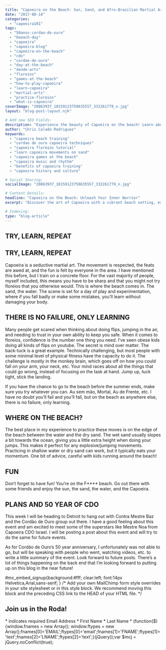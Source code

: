 ```yaml
---
title: "Capoeira on the Beach: Sun, Sand, and Afro-Brazilian Martial Arts"
date: "2017-08-14"
categories:
  - "capoeira101"
tags:
  - "50anos-cordao-de-ouro"
  - "beeach-day"
  - "capoeira"
  - "capoeira-blog"
  - "capoeira-on-the-beach"
  - "cdo"
  - "cordao-de-ouro"
  - "day-at-the-beach"
  - "dende-arts"
  - "floreios"
  - "games-at-the-beach"
  - "how-to-play-capoeira"
  - "learn-capoeira"
  - "martial-arts"
  - "practice-floreios"
  - "what-is-capoeira"
coverImage: "20863937_10159123759635557_332261779_n.jpg"
layout: "blog-post-layout.njk"

# Add new SEO Fields:
description: "Experience the beauty of Capoeira on the beach! Learn about moves, music, and the cultural richness of this Afro-Brazilian art form. "
author: "Chris Calado Rodriguez"
keywords:
  - "capoeira beach training"
  - "cordao de ouro capoeira techniques"
  - "capoeira floreios tutorial"
  - "learn capoeira movements on sand"
  - "capoeira games at the beach"
  - "capoeira music and rhythm"
  - "benefits of capoeira training"
  - "capoeira history and culture"

# Social Sharing:
socialImage: "20863937_10159123759635557_332261779_n.jpg"

# Content Details:
headline: "Capoeira on the Beach: Unleash Your Inner Warrior"
excerpt: "Discover the art of Capoeira with a vibrant beach setting, exploring its unique blend of martial arts, music, and cultural expression."

# Indexing:
type: "blog-article"
---
```


## TRY, LEARN, REPEAT

## TRY, LEARN, REPEAT

Capoeira is a seductive martial art. The movement is respected, the feats are awed at, and the fun is felt by everyone in the area. I have mentioned this before, but I train on a concrete floor. For the vast majority of people, myself included, this means you have to be sharp and that you might not try floreios that you otherwise would. This is where the beach comes in. The sand, the water. The scene is set for a day of play and experimentation, where if you fall badly or make some mistakes, you’ll learn without damaging your body.

## THERE IS NO FAILURE, ONLY LEARNING

Many people get scared when thinking about doing flips, jumping in the air, and needing to trust in your own ability to keep you safe. When it comes to floreios, confidence is the number one thing you need. I’ve seen obese kids doing all kinds of flips on youtube. The secret is mind over matter. The back-tuck is a great example. Technically challenging, but most people with some minimal level of physical fitness have the capacity to do it. The challenge is mostly in the monkey brain, which goes off on how you could fall on your arm, your neck, etc. Your mind races about all the things that could go wrong, instead of focusing on the task at hand. Jump up, tuck tight, stick the landing.

If you have the chance to go to the beach before the summer ends, make sure you try whatever you can. Au sem mão, Mortal, Au de Frente, etc. I have no doubt you’ll fail and you’ll fall, but on the beach as anywhere else, there is no failure, only learning.

## WHERE ON THE BEACH?

The best place in my experience to practice these moves is on the edge of the beach between the water and the dry sand. The wet sand usually slopes a bit towards the ocean, giving you a little extra height when doing your jumps. This makes it perfect for any explosive/jumping movements. Practicing in shallow water or dry sand can work, but it typically eats your momentum. One bit of advice, careful with kids running around the beach!

## FUN

Don’t forget to have fun! You’re on the F\*\*\*\* beach. Go out there with some friends and enjoy the sun, the sand, the water, and the Capoeira.

## PLANS AND 50 YEAR OF CDO

This week I will be heading to Detroit to hang out with Contra Mestre Baz and the Cordão de Ouro group out there. I have a good feeling about this event and am excited to meet some of the superstars like Mestre Noa from Capoeira CDO Israel. I will be posting a post about this event and will try to do the same for future events.

As for Cordão de Ouro’s 50 year anniversary, I unfortunately was not able to go, but will be speaking with people who went, watching videos, etc. to write a little summary of the event. Look forward to future posts. There’s a lot of things happening on the back end that I’m looking forward to putting up on this blog in the near future!

#mc\_embed\_signup{background:#fff; clear:left; font:14px Helvetica,Arial,sans-serif; } /\* Add your own MailChimp form style overrides in your site stylesheet or in this style block. We recommend moving this block and the preceding CSS link to the HEAD of your HTML file. \*/

## Join us in the Roda!

\* indicates required Email Address \* First Name \* Last Name \* (function($) {window.fnames = new Array(); window.ftypes = new Array();fnames\[0\]='EMAIL';ftypes\[0\]='email';fnames\[1\]='FNAME';ftypes\[1\]='text';fnames\[2\]='LNAME';ftypes\[2\]='text';}(jQuery));var $mcj = jQuery.noConflict(true);
